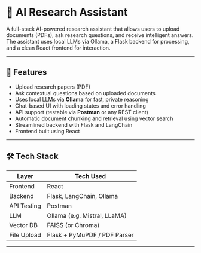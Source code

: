 # 🧠 AI Research Assistant

A full-stack AI-powered research assistant that allows users to upload documents (PDFs), ask research questions, and receive intelligent answers. The assistant uses local LLMs via Ollama, a Flask backend for processing, and a clean React frontend for interaction.

---

## 🚀 Features

- Upload research papers (PDF)
- Ask contextual questions based on uploaded documents
- Uses local LLMs via **Ollama** for fast, private reasoning
- Chat-based UI with loading states and error handling
- API support (testable via **Postman** or any REST client)
- Automatic document chunking and retrieval using vector search
- Streamlined backend with Flask and LangChain
- Frontend built using React

---

## 🛠️ Tech Stack

| Layer       | Tech Used                 |
|------------|---------------------------|
| Frontend   | React                     |
| Backend    | Flask, LangChain, Ollama  |
| API Testing| Postman                   |
| LLM        | Ollama (e.g. Mistral, LLaMA) |
| Vector DB  | FAISS (or Chroma)         |
| File Upload| Flask + PyMuPDF / PDF Parser |

---
